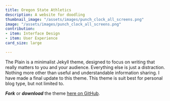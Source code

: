 ```yaml
---
title: Oregon State Athletics
description: A website for doodling
thumbnail_image: "/assets/images/punch_clock_all_screens.png"
image: "/assets/images/punch_clock_all_screens.png"
contribution:
- item: Interface Design
- item: User Experience
card_size: large

---
```

The Plain is a minimalist Jekyll theme, designed to focus on writing that really matters to you and your audience. Everything else is just a distraction. Nothing more other than useful and understandable information sharing. I have made a final update to this theme. This theme is suit best for personal blog type, but not limited to.

**_Fork_** or **_download_** the theme [here on GitHub](https://github.com/heiswayi/the-plain).